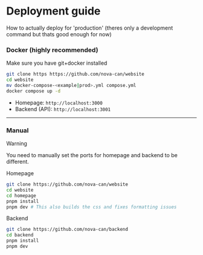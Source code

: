 # Deployment guide

How to actually deploy for 'production' (theres only a development command but thats good enough for now)

### Docker (highly recommended)

Make sure you have git+docker installed

```bash
git clone https https://github.com/nova-can/website
cd website
mv docker-compose-<example|prod>.yml compose.yml
docker compose up -d
```
- Homepage: `http://localhost:3000`
- Backend (API): `http://localhost:3001`

---

### Manual
> [!WARNING]  
> You need to manually set the ports for homepage and backend to be different.

Homepage
```bash
git clone https://github.com/nova-can/website
cd website
cd homepage
pnpm install
pnpm dev # This also builds the css and fixes formatting issues
```

Backend
```bash
git clone https://github.com/nova-can/backend
cd backend
pnpm install
pnpm dev
```
